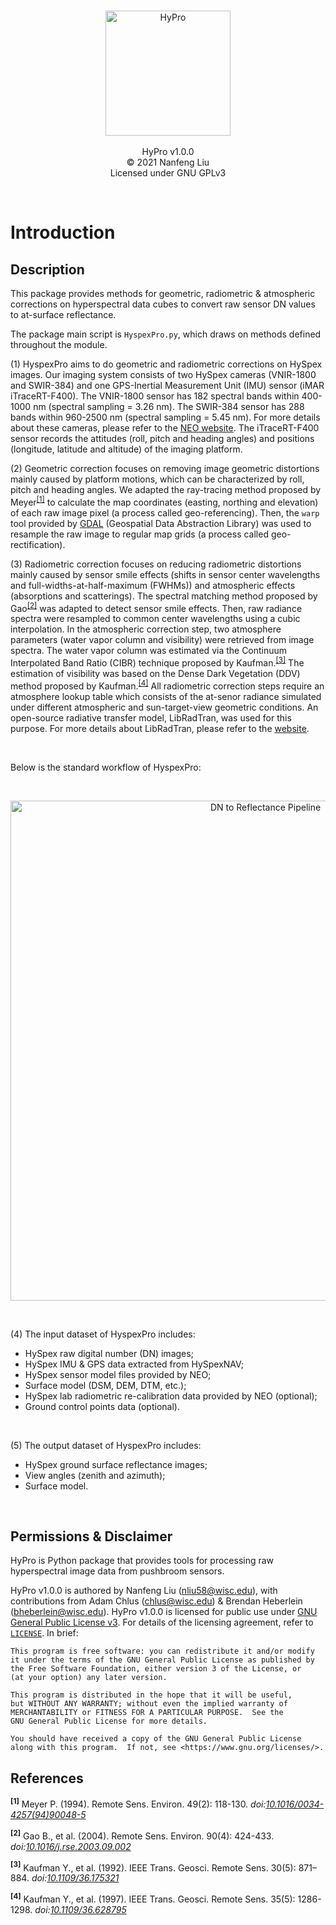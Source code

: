 <p align="center" text-align="center">
<br>
<img width="200" alt="HyPro" src="https://user-images.githubusercontent.com/18175461/113648777-cca85280-9652-11eb-9438-5b4d324cfd9b.png">
<br>
<br>
HyPro v1.0.0
<br>
© 2021 Nanfeng Liu
<br>
Licensed under GNU GPLv3
</p>

<br>

# Introduction

## Description

This package provides methods for geometric, radiometric & atmospheric corrections on hyperspectral data cubes to convert raw sensor DN values to at-surface reflectance.

The package main script is `HyspexPro.py`, which draws on methods defined throughout the module.

(1) HyspexPro aims to do geometric and radiometric corrections on HySpex images. Our imaging system consists of two HySpex cameras (VNIR-1800 and SWIR-384) and one GPS-Inertial Measurement Unit (IMU) sensor (iMAR iTraceRT-F400). The VNIR-1800 sensor has 182 spectral bands within 400-1000 nm (spectral sampling = 3.26 nm). The SWIR-384 sensor has 288 bands within 960-2500 nm (spectral sampling = 5.45 nm). For more details about these cameras, please refer to the [NEO website](https://www.hyspex.no/products/). The iTraceRT-F400 sensor records the attitudes (roll, pitch and heading angles) and positions (longitude, latitude and altitude) of the imaging platform.

(2) Geometric correction focuses on removing image geometric distortions mainly caused by platform motions, which can be characterized by roll, pitch and heading angles. We adapted the ray-tracing method proposed by Meyer<sup>[[1]](#Meyer1994)</sup> to calculate the map coordinates (easting, northing and elevation) of each raw image pixel (a process called geo-referencing). Then, the `warp` tool provided by [GDAL](https://gdal.org) (Geospatial Data Abstraction Library) was used to resample the raw image to regular map grids (a process called geo-rectification).

(3) Radiometric correction focuses on reducing radiometric distortions mainly caused by sensor smile effects (shifts in sensor center wavelengths and full-widths-at-half-maximum (FWHMs)) and atmospheric effects (absorptions and scatterings). The spectral matching method proposed by Gao<sup>[[2]](#Gao2004)</sup> was adapted to detect sensor smile effects. Then, raw radiance spectra were resampled to common center wavelengths using a cubic interpolation. In the atmospheric correction step, two atmosphere parameters (water vapor column and visibility) were retrieved from image spectra. The water vapor column was estimated via the Continuum Interpolated Band Ratio (CIBR) technique proposed by Kaufman.<sup>[[3]](#Kaufman1992)</sup> The estimation of visibility was based on the Dense Dark Vegetation (DDV) method proposed by Kaufman.<sup>[[4]](#Kaufman1997)</sup> All radiometric correction steps require an atmosphere lookup table which consists of the at-senor radiance simulated under different atmospheric and sun-target-view geometric conditions. An open-source radiative transfer model, LibRadTran, was used for this purpose. For more details about LibRadTran, please refer to the [website](http://www.libradtran.org/doku.php).

<br>

Below is the standard workflow of HyspexPro:

<br>

<p align="center" text-align="center">
<img width="800" alt="DN to Reflectance Pipeline" src="https://user-images.githubusercontent.com/18175461/113648788-d16d0680-9652-11eb-8e62-5cfdadf43e5b.png">
</p>

<br>

(4) The input dataset of HyspexPro includes:
  * HySpex raw digital number (DN) images;
  * HySpex IMU & GPS data extracted from HySpexNAV;
  * HySpex sensor model files provided by NEO;
  * Surface model (DSM, DEM, DTM, etc.);
  * HySpex lab radiometric re-calibration data provided by NEO (optional);
  * Ground control points data (optional).

<br>

(5) The output dataset of HyspexPro includes:
  * HySpex ground surface reflectance images;
  * View angles (zenith and azimuth);
  * Surface model.

<br>


## Permissions & Disclaimer

HyPro is Python package that provides tools for processing raw hyperspectral
image data from pushbroom sensors.

HyPro v1.0.0 is authored by Nanfeng Liu (nliu58@wisc.edu), with contributions from Adam Chlus (chlus@wisc.edu) & Brendan Heberlein (bheberlein@wisc.edu). HyPro v1.0.0 is licensed for public use under [GNU General Public License v3](https://www.gnu.org/licenses/gpl-3.0.en.html). For details of the licensing agreement, refer to [`LICENSE`](https://github.com/EnSpec/hypro/blob/main/LICENSE). In brief:

```text
This program is free software: you can redistribute it and/or modify
it under the terms of the GNU General Public License as published by
the Free Software Foundation, either version 3 of the License, or
(at your option) any later version.

This program is distributed in the hope that it will be useful,
but WITHOUT ANY WARRANTY; without even the implied warranty of
MERCHANTABILITY or FITNESS FOR A PARTICULAR PURPOSE.  See the
GNU General Public License for more details.

You should have received a copy of the GNU General Public License
along with this program.  If not, see <https://www.gnu.org/licenses/>.
```

## References

<a name="Meyer1994"><sup><b>[1]</b></sup></a> Meyer P. (1994). Remote Sens. Environ. 49(2): 118-130. _doi:[10.1016/0034-4257(94)90048-5](https://doi.org/10.1016/0034-4257(94)90048-5)_

<a name="Gao2004"><sup><b>[2]</b></sup></a> Gao B., et al. (2004). Remote Sens. Environ. 90(4): 424-433. _doi:[10.1016/j.rse.2003.09.002](https://doi.org/10.1016/j.rse.2003.09.002)_

<a name="Kaufman1992"><sup><b>[3]</b></sup></a> Kaufman Y., et al. (1992). IEEE Trans. Geosci. Remote Sens. 30(5): 871–884. _doi:[10.1109/36.175321](https://doi.org/10.1109/36.175321)_

<a name="Kaufman1997"><sup><b>[4]</b></sup></a> Kaufman Y., et al. (1997). IEEE Trans. Geosci. Remote Sens. 35(5): 1286-1298. _doi:[10.1109/36.628795](https://doi.org/10.1109/36.628795)_
